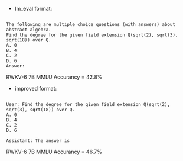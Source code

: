 - lm_eval format:
```

The following are multiple choice questions (with answers) about abstract algebra.
Find the degree for the given field extension Q(sqrt(2), sqrt(3), sqrt(18)) over Q.
A. 0
B. 4
C. 2
D. 6
Answer:
```
RWKV-6 7B MMLU Accurancy = 42.8%

- improved format:
```

User: Find the degree for the given field extension Q(sqrt(2), sqrt(3), sqrt(18)) over Q.
A. 0
B. 4
C. 2
D. 6

Assistant: The answer is
```
RWKV-6 7B MMLU Accurancy = 46.7%